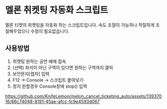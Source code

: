 # 멜론 취켓팅 자동화 스크립트

멜론 티켓의 취켓팅을 자동화 하는 스크립트입니다.
속도 조절이 가능하나 적절하게 조절해두었으니 수정이 필요없습니다.

## 사용방법
1. 취켓팅 원하는 공연 예매 접속
2. (선택) 좌석이 아닌 구역이 있다면 원하는 구역까지 클릭
3. 보안문자[캡차] 입력
4. F12 -> Console -> 스크립트 붙여넣기
5. 정지 원할경우 Console창에 stop() 입력

https://github.com/KnifeLemon/melon_cancel_ticketing_auto/assets/13937016/66c74048-8191-45ae-afcc-fc9e4593d067

